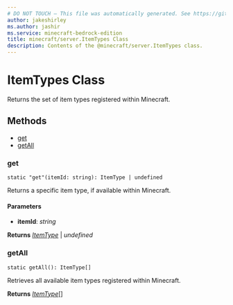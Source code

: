 ```yaml
---
# DO NOT TOUCH — This file was automatically generated. See https://github.com/mojang/minecraftapidocsgenerator to modify descriptions, examples, etc.
author: jakeshirley
ms.author: jashir
ms.service: minecraft-bedrock-edition
title: minecraft/server.ItemTypes Class
description: Contents of the @minecraft/server.ItemTypes class.
---
```

# ItemTypes Class

Returns the set of item types registered within Minecraft.

## Methods
- [get](#get)
- [getAll](#getall)

### **get**
`
static "get"(itemId: string): ItemType | undefined
`

Returns a specific item type, if available within Minecraft.

#### **Parameters**
- **itemId**: *string*

**Returns** [*ItemType*](ItemType.md) | *undefined*

### **getAll**
`
static getAll(): ItemType[]
`

Retrieves all available item types registered within Minecraft.

**Returns** [*ItemType*](ItemType.md)[]
